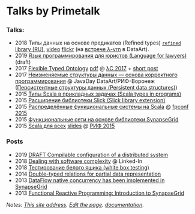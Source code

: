 # Talks by Primetalk

### Talks:

- 2018 Типы данных на основе предикатов (Refined types) [`refined` library (RU)](refined.html), [video](https://youtu.be/qpYI90b5k5Y) [flickr](https://www.flickr.com/photos/outsourcing/sets/72157704166482141) (на [встрече λ-vrn](https://www.dataart.ru/news/vstrecha-obnovlennogo-tekhnicheskogo-soobshestva-proshla-v-voronezhe/) в DataArt).
- 2019 [Язык программирования для юристов (Language for lawyers)](language-logic-en-notes.html) (draft)
- 2017 [Flexible Typed Ontology](https://www.youtube.com/watch?v=HFH9KC86klU) [pdf](https://github.com/Primetalk/talks/blob/master/typed-ontology-talk.pdf) @ [λC 2017](https://www.youtube.com/playlist?list=PL7DZ7q3nEWhx5bgmpAgqArzrh0pL-tc3P) + [short post](http://synapse-grid.primetalk.ru/2017/12/flexible-typed-ontology-applications.html) 
- 2017 [Неизменяемые структуры данных — основа корректного программирования](https://www.youtube.com/watch?v=6-YvDjE773M) @ JavaDay DataArt/РИФ-Воронеж ([Персистентные структуры данных (Persistent data structures)](persistent-data-talk.html))
- 2015 [Типы Scala в прикладных задачах (Scala types in programs)](types.html)
- 2015 [Расширение библиотеки Slick (Slick library extension)](https://www.slideshare.net/zhizhelev/slick-45835871)
- 2015 [Распределённые функциональные системы на Scala](https://www.youtube.com/watch?v=Zfy1z7-n25U) @ [fpconf 2015](http://fpconf.ru/2015.html)
- 2015 [Функциональные сети на основе библиотеки SynapseGrid](https://www.slideshare.net/zhizhelev/synapsegrid)
- 2015 [Scala для всех](https://www.youtube.com/watch?v=9DfOzfgQeaE) [slides](https://www.slideshare.net/zhizhelev/scala-2015-52684992) @ [РИФ 2015](http://2015.rifvrn.ru/program)

### Posts

- 2019 [DRAFT Compilable configuration of a distributed system](https://github.com/Primetalk/talks/blob/master/compilable-config.md)
- 2018 [Dealing with software complexity](https://www.linkedin.com/pulse/dealing-software-complexity-%D0%B0%D1%80%D1%81%D0%B5%D0%BD%D0%B8%D0%B9-%D0%B6%D0%B8%D0%B6%D0%B5%D0%BB%D0%B5%D0%B2/) @ Linked-In
- 2018 [Тестирование белого ящика (white box testing)](https://habr.com/post/422283/)
- 2014 [Double-typed relations for partial data representation](http://synapse-grid.primetalk.ru/2014/07/double-typed-relations-for-partial-data.html)
- 2013 [DataFlow native concurrency has been implemented in SynapseGrid](http://synapse-grid.primetalk.ru/2013/10/dataflow-native-concurrency-has-been.html)
- 2013 [Functional Reactive Programming: Introduction to SynapseGrid](http://synapse-grid.primetalk.ru/2013/09/functional-reactive-programming.html)

*Notes: [This site address](https://primetalk.github.io/talks/). [Edit the page](https://github.com/Primetalk/talks/edit/master/README.md). [documentation](https://help.github.com/categories/github-pages-basics/).*
